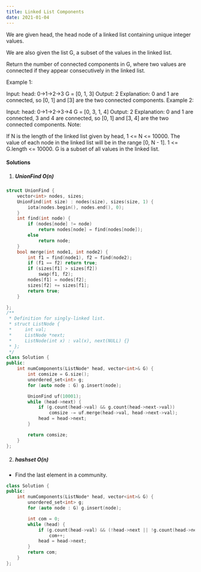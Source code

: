 ```yaml
---
title: Linked List Components
date: 2021-01-04
---
```

We are given head, the head node of a linked list containing unique integer values.

We are also given the list G, a subset of the values in the linked list.

Return the number of connected components in G, where two values are connected if they appear consecutively in the linked list.

Example 1:

Input: 
head: 0->1->2->3
G = [0, 1, 3]
Output: 2
Explanation: 
0 and 1 are connected, so [0, 1] and [3] are the two connected components.
Example 2:

Input: 
head: 0->1->2->3->4
G = [0, 3, 1, 4]
Output: 2
Explanation: 
0 and 1 are connected, 3 and 4 are connected, so [0, 1] and [3, 4] are the two connected components.
Note:

If N is the length of the linked list given by head, 1 <= N <= 10000.
The value of each node in the linked list will be in the range [0, N - 1].
1 <= G.length <= 10000.
G is a subset of all values in the linked list.

#### Solutions

1. ##### UnionFind O(n)

```cpp
struct UnionFind {
    vector<int> nodes, sizes;
    UnionFind(int size) : nodes(size), sizes(size, 1) {
        iota(nodes.begin(), nodes.end(), 0);
    }
    int find(int node) {
        if (nodes[node] != node)
            return nodes[node] = find(nodes[node]);
        else
            return node;
    }
    bool merge(int node1, int node2) {
        int f1 = find(node1), f2 = find(node2);
        if (f1 == f2) return true;
        if (sizes[f1] > sizes[f2])
            swap(f1, f2);
        nodes[f1] = nodes[f2];
        sizes[f2] += sizes[f1];
        return true;
    }

};
/**
 * Definition for singly-linked list.
 * struct ListNode {
 *     int val;
 *     ListNode *next;
 *     ListNode(int x) : val(x), next(NULL) {}
 * };
 */
class Solution {
public:
    int numComponents(ListNode* head, vector<int>& G) {
        int comsize = G.size();
        unordered_set<int> g;
        for (auto node : G) g.insert(node);

        UnionFind uf(10001);
        while (head->next) {
            if (g.count(head->val) && g.count(head->next->val))
                comsize -= uf.merge(head->val, head->next->val);
            head = head->next;
        }

        return comsize;
    }
};
```

2. ##### hashset O(n)

- Find the last element in a community.

```cpp
class Solution {
public:
    int numComponents(ListNode* head, vector<int>& G) {
        unordered_set<int> g;
        for (auto node : G) g.insert(node);

        int com = 0;
        while (head) {
            if (g.count(head->val) && (!head->next || !g.count(head->next->val)))
                com++;
            head = head->next;
        }
        return com;
    }
};
```